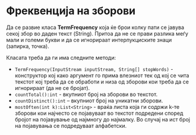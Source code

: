 # Фреквенција на зборови

Да се развие класа **TermFrequency** која ќе брои колку пати се јавува секој збор во даден текст (String). Притоа да не
се прави разлика меѓу мали и големи букви и да се игнорираат интерпукциските знаци (запирка, точка).

Класата треба да ги има следните методи:

- `TermFrequency(InputStream inputStream, String[] stopWords)` - конструктор кој како аргумент го прима влезниот тек од
  кој се чита текстот кој треба да се обработи и низа од зборови кои треба да се игнорираат (да не се бројат).
- `countTotal():int` - вкупниот број на зборови во текстот.
- `countDistinct():int` – вкупниот број на уникатни зборови.
- `mostOften(int k):List<String>` - враќа листа која ги содржи k-те зборови кои најчесто се појавуваат во текстот
  подредени според бројот на појавување од најмногу до најмалку. Во случај на ист број на појавувања се подредуваат
  алфабетски.
